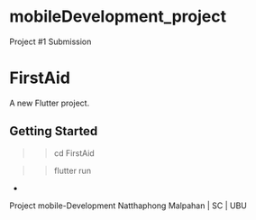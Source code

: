 # mobileDevelopment_project
Project #1 Submission
# FirstAid

A new Flutter project.

## Getting Started
>> cd FirstAid

>> flutter run

-
Project mobile-Development
Natthaphong Malpahan | SC | UBU
